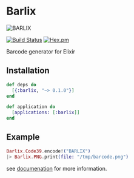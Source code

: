 # Barlix

![BARLIX](https://raw.githubusercontent.com/ananthakumaran/barlix/master/media/logo.png "BARLIX")

[![Build Status](https://secure.travis-ci.org/ananthakumaran/barlix.svg)](http://travis-ci.org/ananthakumaran/barlix)
[![Hex.pm](https://img.shields.io/hexpm/v/barlix.svg)](https://hex.pm/packages/barlix)

Barcode generator for Elixir

## Installation

```elixir
def deps do
  [{:barlix, "~> 0.1.0"}]
end

def application do
  [applications: [:barlix]]
end
```

## Example

```elixir
Barlix.Code39.encode!("BARLIX")
|> Barlix.PNG.print(file: "/tmp/barcode.png")
```

see [documenation](https://hexdocs.pm/barlix/) for more information.
